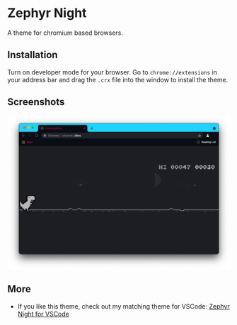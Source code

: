 # Zephyr Night
A theme for chromium based browsers. 

## Installation
Turn on developer mode for your browser. Go to `chrome://extensions` in your address bar and drag the `.crx` file into the window to install the theme.

## Screenshots
![Screenshot 1](screenshot.png)

## More
* If you like this theme, check out my matching theme for VSCode: [Zephyr Night for VSCode](https://github.com/kaischuygon/ZephyrNight_VSCode)
